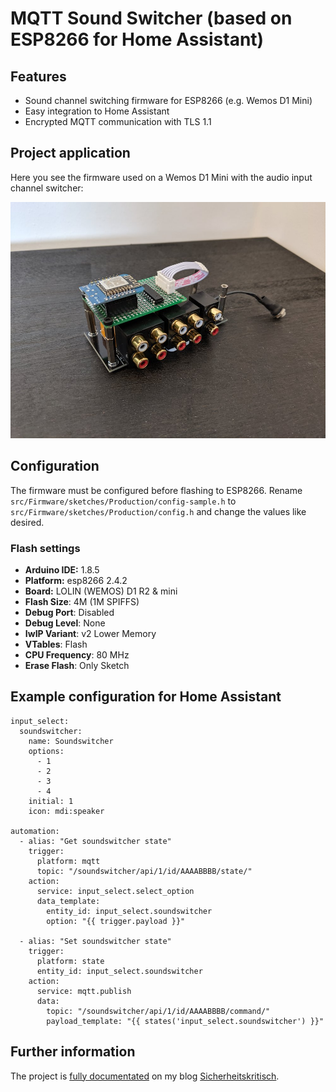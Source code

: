 # MQTT Sound Switcher (based on ESP8266 for Home Assistant)

## Features

- Sound channel switching firmware for ESP8266 (e.g. Wemos D1 Mini)
- Easy integration to Home Assistant
- Encrypted MQTT communication with TLS 1.1

## Project application

Here you see the firmware used on a Wemos D1 Mini with the audio input channel switcher:

<img alt="MQTT audio input channel switcher" src="https://github.com/bastianraschke/soundswitcher-homeassistant/blob/master/projectcover.jpg" width="650">

## Configuration

The firmware must be configured before flashing to ESP8266. Rename `src/Firmware/sketches/Production/config-sample.h` to `src/Firmware/sketches/Production/config.h` and change the values like desired.

### Flash settings

* **Arduino IDE:** 1.8.5
* **Platform:** esp8266 2.4.2
* **Board:** LOLIN (WEMOS) D1 R2 & mini
* **Flash Size**: 4M (1M SPIFFS)
* **Debug Port**: Disabled
* **Debug Level**: None
* **IwIP Variant**: v2 Lower Memory
* **VTables**: Flash
* **CPU Frequency**: 80 MHz
* **Erase Flash**: Only Sketch

## Example configuration for Home Assistant

    input_select:
      soundswitcher:
        name: Soundswitcher
        options:
          - 1
          - 2
          - 3
          - 4
        initial: 1
        icon: mdi:speaker

    automation:
      - alias: "Get soundswitcher state"
        trigger:
          platform: mqtt
          topic: "/soundswitcher/api/1/id/AAAABBBB/state/"
        action:
          service: input_select.select_option
          data_template:
            entity_id: input_select.soundswitcher
            option: "{{ trigger.payload }}"

      - alias: "Set soundswitcher state"
        trigger:
          platform: state
          entity_id: input_select.soundswitcher
        action:
          service: mqtt.publish
          data:
            topic: "/soundswitcher/api/1/id/AAAABBBB/command/"
            payload_template: "{{ states('input_select.soundswitcher') }}"

## Further information

The project is [fully documentated](https://sicherheitskritisch.de/2019/06/smart-mqtt-cinch-audio-channel-switcher-for-home-assistant-integration-en/) on my blog [Sicherheitskritisch](https://sicherheitskritisch.de).
